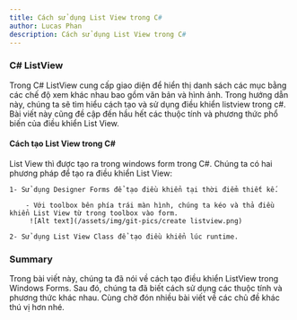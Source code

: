 ```yaml
---
title: Cách sử dụng List View trong C#
author: Lucas Phan
description: Cách sử dụng List View trong C#
---
```


### C# ListView

Trong C# ListView cung cấp giao diện để hiển thị danh sách các mục bằng các chế độ xem khác nhau bao gồm văn bản và hình ảnh. Trong hướng dẫn này, chúng ta sẽ tìm hiểu cách tạo và sử dụng điều khiển listview trong c#. Bài viết này cũng đề cập đến hầu hết các thuộc tính và phương thức phổ biến của điều khiển List View.

#### Cách tạo List View trong C#

List View thì được tạo ra trong windows form trong C#. Chúng ta có hai phương pháp để tạo ra điều khiển List View:

    1- Sử dụng Designer Forms để tạo điều khiển tại thời điểm thiết kế.

        - Với toolbox bên phía trái màn hình, chúng ta kéo và thả điều khiển List View từ trong toolbox vào form.
         ![Alt text](/assets/img/git-pics/create listview.png)

    2- Sử dụng List View Class để tạo điều khiển lúc runtime.

### Summary

Trong bài viết này, chúng ta đã nói về cách tạo điều khiển ListView trong Windows Forms. Sau đó, chúng ta đã biết cách sử dụng các thuộc tính và phương thức khác nhau. Cùng chờ đón nhiều bài viết về các chủ đề khác thú vị hơn nhé.